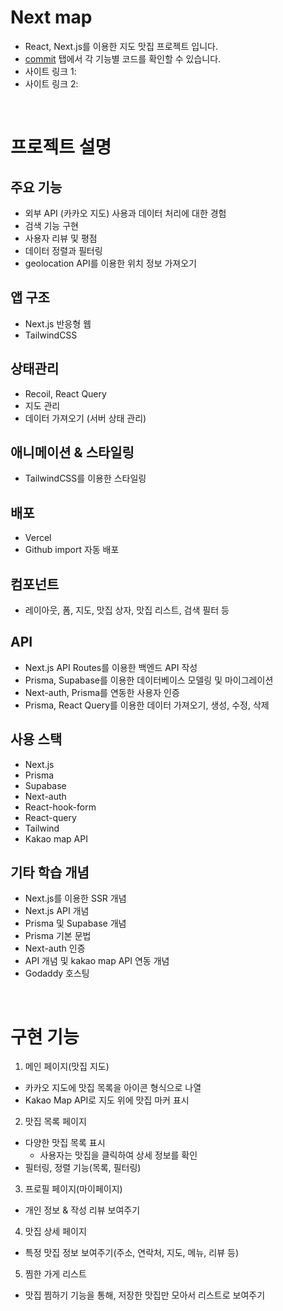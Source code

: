 # Next map

- React, Next.js를 이용한 지도 맛집 프로젝트 입니다.
- [commit](https://github.com/tuosm9390/next-map/commits/master/) 탭에서 각 기능별 코드를 확인할 수 있습니다.
- 사이트 링크 1:
- 사이트 링크 2:

<br />

# 프로젝트 설명

## 주요 기능

- 외부 API (카카오 지도) 사용과 데이터 처리에 대한 경험
- 검색 기능 구현
- 사용자 리뷰 및 평점
- 데이터 정렬과 필터링
- geolocation API를 이용한 위치 정보 가져오기

## 앱 구조

- Next.js 반응형 웹
- TailwindCSS

## 상태관리

- Recoil, React Query
- 지도 관리
- 데이터 가져오기 (서버 상태 관리)

## 애니메이션 & 스타일링

- TailwindCSS를 이용한 스타일링

## 배포

- Vercel
- Github import 자동 배포

## 컴포넌트

- 레이아웃, 폼, 지도, 맛집 상자, 맛집 리스트, 검색 필터 등

## API

- Next.js API Routes를 이용한 백엔드 API 작성
- Prisma, Supabase를 이용한 데이터베이스 모델링 및 마이그레이션
- Next-auth, Prisma를 연동한 사용자 인증
- Prisma, React Query를 이용한 데이터 가져오기, 생성, 수정, 삭제

## 사용 스택

- Next.js
- Prisma
- Supabase
- Next-auth
- React-hook-form
- React-query
- Tailwind
- Kakao map API

## 기타 학습 개념

- Next.js를 이용한 SSR 개념
- Next.js API 개념
- Prisma 및 Supabase 개념
- Prisma 기본 문법
- Next-auth 인증
- API 개념 및 kakao map API 연동 개념
- Godaddy 호스팅

<br />

# 구현 기능

1. 메인 페이지(맛집 지도)

- 카카오 지도에 맛집 목록을 아이콘 형식으로 나열
- Kakao Map API로 지도 위에 맛집 마커 표시

2. 맛집 목록 페이지

- 다양한 맛집 목록 표시
  - 사용자는 맛집을 클릭하여 상세 정보를 확인
- 필터링, 정렬 기능(목록, 필터링)

3. 프로필 페이지(마이페이지)

- 개인 정보 & 작성 리뷰 보여주기

4. 맛집 상세 페이지

- 특정 맛집 정보 보여주기(주소, 연락처, 지도, 메뉴, 리뷰 등)

5. 찜한 가게 리스트

- 맛집 찜하기 기능을 통해, 저장한 맛집만 모아서 리스트로 보여주기
